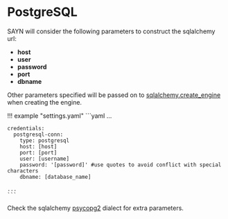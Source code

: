 # PostgreSQL

SAYN will consider the following parameters to construct the sqlalchemy url:

- **host**
- **user**
- **password**
- **port**
- **dbname**

Other parameters specified will be passed on to 
[sqlalchemy.create_engine](https://docs.sqlalchemy.org/en/13/core/engines.html#sqlalchemy.create_engine)
when creating the engine.

!!! example "settings.yaml"
    ```yaml
    ...
    
    credentials:
      postgresql-conn:
        type: postgresql
        host: [host]
        port: [port]
        user: [username]
        password: '[password]' #use quotes to avoid conflict with special characters
        dbname: [database_name]
    
    ...
    ```

Check the sqlalchemy [psycopg2](https://docs.sqlalchemy.org/en/13/dialects/postgresql.html#module-sqlalchemy.dialects.postgresql.psycopg2)
dialect for extra parameters.
